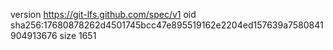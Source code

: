 version https://git-lfs.github.com/spec/v1
oid sha256:17680878262d4501745bcc47e895519162e2204ed157639a7580841904913676
size 1651
